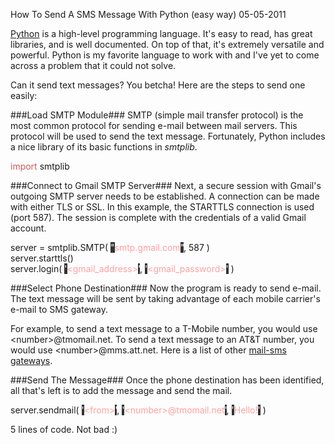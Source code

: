 How To Send A SMS Message With Python (easy way)
05-05-2011

[Python][2] is a high-level programming language. It's easy to read, has great libraries, and is well documented. On top of that, it's extremely versatile and powerful. Python is my favorite language to work with and I've yet to come across a problem that it could not solve.

Can it send text messages? You betcha! Here are the steps to send one easily:

###Load SMTP Module###
SMTP (simple mail transfer protocol) is the most common protocol for sending e-mail between mail servers. This protocol will be used to send the text message. Fortunately, Python includes a nice library of its basic functions in *smtplib*.

<div id="code">
<font color="#cd5c5c">import</font>&nbsp;smtplib<br>
</div>

###Connect to Gmail SMTP Server###
Next, a secure session with Gmail's outgoing SMTP server needs to be established. A connection can be made with either TLS or SSL. In this example, the STARTTLS connection is used (port 587). The session is complete with the credentials of a valid Gmail account.

<div id="code">
server = smtplib.SMTP( <span style="background-color: #333333"><font color="#ffffff">&quot;</font></span><font color="#ffa0a0">smtp.gmail.com</font><span style="background-color: #333333"><font color="#ffffff">&quot;</font></span>, 587 )<br>
server.starttls()<br>
server.login( <span style="background-color: #333333"><font color="#ffffff">'</font></span><font color="#ffa0a0">&lt;gmail_address&gt;</font><span style="background-color: #333333"><font color="#ffffff">'</font></span>, <span style="background-color: #333333"><font color="#ffffff">'</font></span><font color="#ffa0a0">&lt;gmail_password&gt;</font><span style="background-color: #333333"><font color="#ffffff">'</font></span>&nbsp;)<br>
</div>

###Select Phone Destination###
Now the program is ready to send e-mail. The text message will be sent by taking advantage of each mobile carrier's e-mail to SMS gateway.

For example, to send a text message to a T-Mobile number, you would use &lt;number&gt;@tmomail.net. To send a text message to an AT&T number, you would use &lt;number&gt;@mms.att.net. Here is a list of other [mail-sms gateways][1].

###Send The Message###
Once the phone destination has been identified, all that's left is to add the message and send the mail.

<div id="code">
server.sendmail( <span style="background-color: #333333"><font color="#ffffff">'</font></span><font color="#ffa0a0">&lt;from&gt;</font><span style="background-color: #333333"><font color="#ffffff">'</font></span>, <span style="background-color: #333333"><font color="#ffffff">'</font></span><font color="#ffa0a0">&lt;number&gt;@tmomail.net</font><span style="background-color: #333333"><font color="#ffffff">'</font></span>, <span style="background-color: #333333"><font color="#ffffff">'</font></span><font color="#ffa0a0">Hello!</font><span style="background-color: #333333"><font color="#ffffff">'</font></span>&nbsp;)<br>
</div>

5 lines of code. Not bad :)

[1]: https://en.wikipedia.org/wiki/List_of_SMS_gateways
[2]: http://www.python.org/
